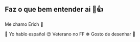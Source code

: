 ## **Faz o que bem entender ai 🤠👍** 

Me chamo Erich 🥝

📱
Yo hablo español 😉
Veterano no FF ☸️
Gosto de desenhar 📝
